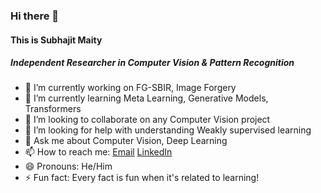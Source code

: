### Hi there 👋

#### This is Subhajit Maity
##### Independent Researcher in Computer Vision & Pattern Recognition
<!--
**MaitySubhajit/MaitySubhajit** is a ✨ _special_ ✨ repository because its `README.md` (this file) appears on your GitHub profile.

Here are some ideas to get you started:
-->

- 🔭 I’m currently working on FG-SBIR, Image Forgery
- 🌱 I’m currently learning Meta Learning, Generative Models, Transformers
- 👯 I’m looking to collaborate on any Computer Vision project
- 🤔 I’m looking for help with understanding Weakly supervised learning
- 💬 Ask me about Computer Vision, Deep Learning
- 📫 How to reach me: [Email](mailto:smaity.jgec18@gmail.com) [LinkedIn](https://www.linkedin.com/in/subhajit1996maity/)
- 😄 Pronouns: He/Him
- ⚡ Fun fact: Every fact is fun when it's related to learning!


